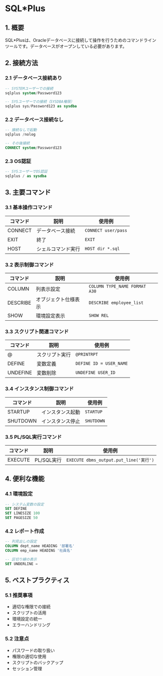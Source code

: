 # SQL*Plus

## 1. 概要
SQL*Plusは、Oracleデータベースに接続して操作を行うためのコマンドラインツールです。データベースがオープンしている必要があります。

## 2. 接続方法

### 2.1 データベース接続あり
```sql
-- SYSTEMユーザーでの接続
sqlplus system/Password123

-- SYSユーザーでの接続（SYSDBA権限）
sqlplus sys/Password123 as sysdba
```

### 2.2 データベース接続なし
```sql
-- 接続なしで起動
sqlplus /nolog

-- その後接続
CONNECT system/Password123
```

### 2.3 OS認証
```sql
-- SYSユーザーでOS認証
sqlplus / as sysdba
```

## 3. 主要コマンド

### 3.1 基本操作コマンド
| コマンド | 説明 | 使用例 |
|---------|------|--------|
| CONNECT | データベース接続 | `CONNECT user/pass` |
| EXIT | 終了 | `EXIT` |
| HOST | シェルコマンド実行 | `HOST dir *.sql` |

### 3.2 表示制御コマンド
| コマンド | 説明 | 使用例 |
|---------|------|--------|
| COLUMN | 列表示設定 | `COLUMN TYPE_NAME FORMAT A30` |
| DESCRIBE | オブジェクト仕様表示 | `DESCRIBE employee_list` |
| SHOW | 環境設定表示 | `SHOW REL` |

### 3.3 スクリプト関連コマンド
| コマンド | 説明 | 使用例 |
|---------|------|--------|
| @ | スクリプト実行 | `@PRINTRPT` |
| DEFINE | 変数定義 | `DEFINE ID = USER_NAME` |
| UNDEFINE | 変数削除 | `UNDEFINE USER_ID` |

### 3.4 インスタンス制御コマンド
| コマンド | 説明 | 使用例 |
|---------|------|--------|
| STARTUP | インスタンス起動 | `STARTUP` |
| SHUTDOWN | インスタンス停止 | `SHUTDOWN` |

### 3.5 PL/SQL実行コマンド
| コマンド | 説明 | 使用例 |
|---------|------|--------|
| EXECUTE | PL/SQL実行 | `EXECUTE dbms_output.put_line('実行')` |

## 4. 便利な機能

### 4.1 環境設定
```sql
-- システム変数の設定
SET DEFINE
SET LINESIZE 100
SET PAGESIZE 50
```

### 4.2 レポート作成
```sql
-- 列見出しの設定
COLUMN dept_name HEADING '部署名'
COLUMN emp_name HEADING '社員名'

-- 区切り線の表示
SET UNDERLINE =
```

## 5. ベストプラクティス

### 5.1 推奨事項
- 適切な権限での接続
- スクリプトの活用
- 環境設定の統一
- エラーハンドリング

### 5.2 注意点
- パスワードの取り扱い
- 権限の適切な使用
- スクリプトのバックアップ
- セッション管理
